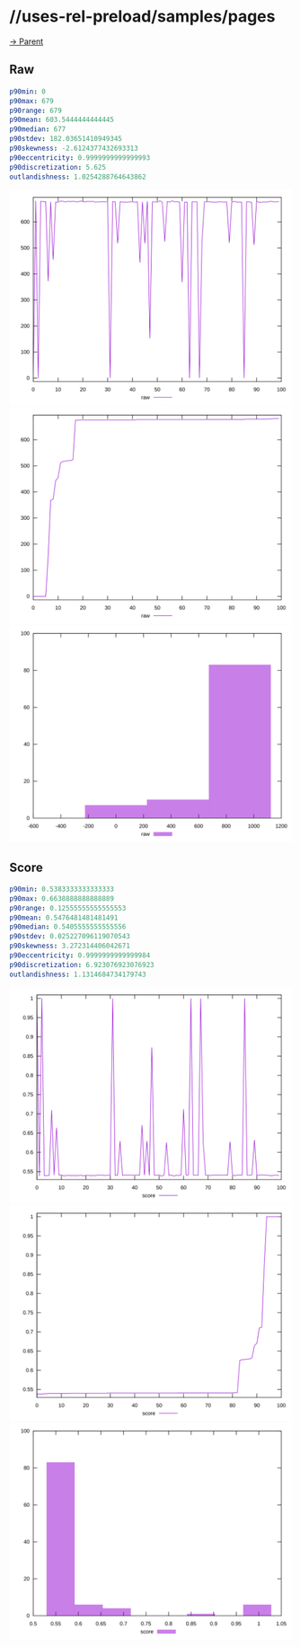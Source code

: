 
# //uses-rel-preload/samples/pages

[→ Parent](../..)


## Raw


```yaml
p90min: 0
p90max: 679
p90range: 679
p90mean: 603.5444444444445
p90median: 677
p90stdev: 182.03651410949345
p90skewness: -2.6124377432693313
p90eccentricity: 0.9999999999999993
p90discretization: 5.625
outlandishness: 1.0254288764643862

```

![PLOT: raw-values](./raw/values.svg)![PLOT: raw-sorted](./raw/sorted.svg)![PLOT: raw-histogram](./raw/histogram.svg)
## Score


```yaml
p90min: 0.5383333333333333
p90max: 0.6638888888888889
p90range: 0.12555555555555553
p90mean: 0.5476481481481491
p90median: 0.5405555555555556
p90stdev: 0.025227096119070543
p90skewness: 3.272314406042671
p90eccentricity: 0.9999999999999984
p90discretization: 6.923076923076923
outlandishness: 1.1314684734179743

```

![PLOT: score-values](./score/values.svg)![PLOT: score-sorted](./score/sorted.svg)![PLOT: score-histogram](./score/histogram.svg)